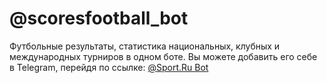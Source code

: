 @scoresfootball_bot
=========================

Футбольные результаты, статистика национальных, клубных и международных турниров в одном боте.
Вы можете добавить его себе в Telegram, перейдя по ссылке: [@Sport.Ru Bot](http://telegram.me/@scoresfootball_bot)
